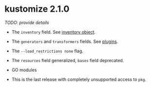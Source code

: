 # kustomize 2.1.0

_TODO: provide details_

 * The `inventory` field. See [inventory object](inventory_object.md).

 * The `generators` and `transformers` fields.
   See [plugins](plugins.md).

 * The `--load_restrictions none` flag.

 * The `resources` field generalized, `bases` field deprecated.

 * GO modules

 * This is the last release with completely unsupported access to `pkg`.
